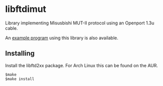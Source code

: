 libftdimut
==========

Library implementing Misusbishi MUT-II protocol using an Openport 1.3u cable.

An [example program](https://github.com/niallm90/libftdimut-example/) using this library is also available.

Installing
----------
Install the libftd2xx package. For Arch Linux this can be found on the AUR.

	$make
	$make install
